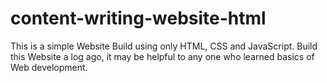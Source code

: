 # content-writing-website-html
This is a simple Website Build using only HTML, CSS and JavaScript. Build this Website a log ago, it may be helpful to any one who learned basics of Web development.
